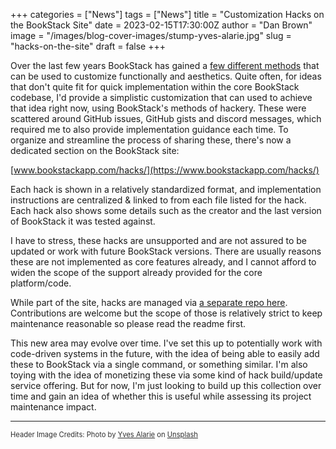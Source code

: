 +++
categories = ["News"]
tags = ["News"]
title = "Customization Hacks on the BookStack Site"
date = 2023-02-15T17:30:00Z
author = "Dan Brown"
image = "/images/blog-cover-images/stump-yves-alarie.jpg"
slug = "hacks-on-the-site"
draft = false
+++

Over the last few years BookStack has gained a [few different methods](/docs/admin/hacking-bookstack/) that can be used
to customize functionally and aesthetics.
Quite often, for ideas that don't quite fit for quick implementation within the 
core BookStack codebase, I'd provide a simplistic customization that can used
to achieve that idea right now, using BookStack's methods of hackery. 
These were scattered around GitHub issues, GitHub gists and discord messages, which required me to also provide implementation guidance each time. 
To organize and streamline the process of sharing these, there's now a dedicated
section on the BookStack site:

[www.bookstackapp.com/hacks/](https://www.bookstackapp.com/hacks/)

Each hack is shown in a relatively standardized format, 
and implementation instructions are centralized & linked to from each file
listed for the hack.
Each hack also shows some details such as the creator and the last version of BookStack it was tested against.

I have to stress, these hacks are unsupported and are not assured to be updated or work
with future BookStack versions. There are usually reasons these are not implemented as core features already, and I cannot afford to widen the scope of the support already provided for the core platform/code.

While part of the site, hacks are managed via [a separate repo here](https://github.com/BookStackApp/hacks). Contributions are welcome but the scope of those is relatively strict to keep maintenance reasonable so please read the readme first.

This new area may evolve over time. I've set this up to potentially work with 
code-driven systems in the future, with the idea of being able to easily add
these to BookStack via a single command, or something similar. 
I'm also toying with the idea of monetizing these via some kind of hack build/update
service offering. 
But for now, I'm just looking to build up this collection over time and gain an 
idea of whether this is useful while assessing its project maintenance impact.

----

<span style="font-size: 0.8em;opacity:0.9;">Header Image Credits: <span>Photo by <a href="https://unsplash.com/@yvesalarie?utm_source=unsplash&utm_medium=referral&utm_content=creditCopyText">Yves Alarie</a> on <a href="https://unsplash.com/photos/vBFfFMZOroQ?utm_source=unsplash&utm_medium=referral&utm_content=creditCopyText">Unsplash</a></span></span>